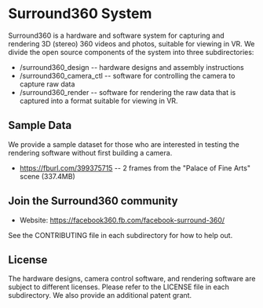 # Surround360 System

Surround360 is a hardware and software system for capturing and rendering 3D (stereo) 360 videos and photos, suitable for viewing in VR. We divide the open source components of the system into three subdirectories:

* /surround360_design -- hardware designs and assembly instructions
* /surround360_camera_ctl -- software for controlling the camera to capture raw data
* /surround360_render -- software for rendering the raw data that is captured into a format suitable for viewing in VR.

## Sample Data ##

We provide a sample dataset for those who are interested in testing the rendering software without first building a camera.

* https://fburl.com/399375715 -- 2 frames from the "Palace of Fine Arts" scene (337.4MB)

## Join the Surround360 community

* Website: https://facebook360.fb.com/facebook-surround-360/

See the CONTRIBUTING file in each subdirectory for how to help out.

## License

The hardware designs, camera control software, and rendering software are subject to different licenses. Please refer to the LICENSE file in each subdirectory. We also provide an additional patent grant.
